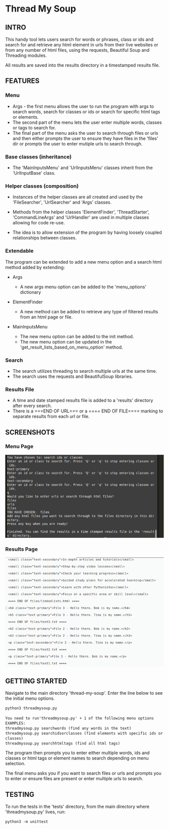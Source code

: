 # Thread My Soup

## INTRO
This handy tool lets users search for words or phrases, class or ids and search for and retrieve any html element in urls from their live websites or from any number of html files, using the requests, Beautiful Soup and Threading modules.

All results are saved into the results directory in a timestamped results file.

## FEATURES
### Menu
- Args - the first menu allows the user to run the program with args to search words, search for classes or ids or search for specific html tags or elements.
- The second part of the menu lets the user enter multiple words, classes or tags to search for.
- The final part of the menu asks the user to search through files or urls and then either prompts the user to ensure they have files in the 'files' dir or prompts the user to enter mutiple urls to search through.

### Base classes (inheritance)
- The 'MainInputsMenu' and 'UrlInputsMenu' classes inherit from the 'UrlInputBase' class.

### Helper classes (composition)
- Instances of the helper classes are all created and used by the 'FileSearcher', 'UrlSearcher' and 'Args' classes.
- Methods from the helper classes 'ElementFinder', 'ThreadStarter', 'CommandLineArgs' and 'UrlHandler' are used in multiple classes allowing for code re-use.

- The idea is to allow extension of the program by having loosely coupled relationships between classes.

### Extendable
The program can be extended to add a new menu option and a search html method added by extending:
- Args
  - A new args menu option can be added to the 'menu_options' dictionary

- ElementFinder 
  - A new method can be added to retrieve any type of filtered results from an html page or file.

- MainInputsMenu
  - The new menu option can be added to the init method.
  - The new menu option can be updated in the 'get_result_lists_based_on_menu_option' method.

### Search
- The search utilizes threading to search multiple urls at the same time.
- The search uses the requests and BeautifulSoup libraries.

### Results File
- A time and date stamped results file is added to a 'results' directory after every search.
- There is a ===END OF URL=== or a ==== END OF FILE==== marking to separate results from each url or file.

## SCREENSHOTS

### Menu Page

![menupage](https://github.com/richardgourley/thread-my-soup/blob/main/screenshots/threadmysoupmenu.png)

### Results Page

![resultspage](https://github.com/richardgourley/thread-my-soup/blob/main/screenshots/threadmysoupresults.png)

## GETTING STARTED
Navigate to the main directory 'thread-my-soup'. Enter the line below to see the initial menu options.

```
python3 threadmysoup.py 

You need to run'threadmysoup.py' + 1 of the following menu options
EXAMPLES:
threadmysoup.py searchwords (find any words in the text)
threadmysoup.py searchidsorclasses (find elements with specific ids or classes)
threadmysoup.py searchhtmltags (find all html tags)

```
The program then prompts you to enter either multiple words, ids and classes or html tags or element names to search depending on menu selection.

The final menu asks you if you want to search files or urls and prompts you to enter or ensure files are present or enter multiple urls to search.

## TESTING
To run the tests in the 'tests' directory, from the main directory where 'threadmysoup.py' lives, run:
```
python3 -m unittest
```


